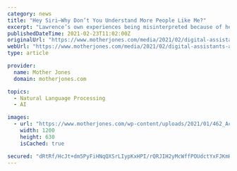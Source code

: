```yaml
---
category: news
title: "Hey Siri—Why Don’t You Understand More People Like Me?"
excerpt: "Lawrence’s own experiences being misinterpreted because of her Trinidadian accent inspired her to study how voice recognition systems embed “accent bias.” Linguistic studies have found that ..."
publishedDateTime: 2021-02-23T11:02:00Z
originalUrl: "https://www.motherjones.com/media/2021/02/digital-assistants-accents-english-race-google-siri-alexa/"
webUrl: "https://www.motherjones.com/media/2021/02/digital-assistants-accents-english-race-google-siri-alexa/"
type: article

provider:
  name: Mother Jones
  domain: motherjones.com

topics:
  - Natural Language Processing
  - AI

images:
  - url: "https://www.motherjones.com/wp-content/uploads/2021/01/462_Accents_2000.jpg?w=1200&h=630&crop=1"
    width: 1200
    height: 630
    isCached: true

secured: "dRtRf/HcJt+dm5PyFiHNqQXSrLIypKxHPI/rQRJIH2yMcWffPOUdctYxFJKmH7l6rJEmC1imdWW2e05oEVgfTShWw/EBOzt5indq0Yu0h5wwP8RdUNaNtyAml86wrcmkDHp6TwV6oTvoBzp115bTSoh8tRWXrdUcbwMnsBVIwLfFtYCgt4/YVQOssl/kKn0uQYY74enQBDlMXiFIUaAeuweKHX7rHf90W9DCfSB+s6Tu04f4AOT/tPN3/RQ7SNWQLFybQ3Np3VkXX369k5i0I9cw2kEEgkcmKYdRgfzyuutuIhr0M36P+DJXf1VLFkt/YIcvD9k50t7uV0tpE2h2fPfjSCUOY3g4FKzv6QzNvIc=;fuN1FjjQbvDUQN8gthvptQ=="
---
```


